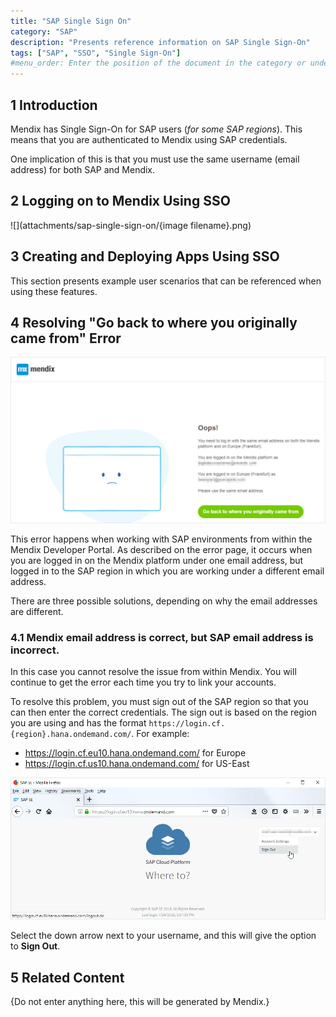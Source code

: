 ```yaml
---
title: "SAP Single Sign On"
category: "SAP"
description: "Presents reference information on SAP Single Sign-On"
tags: ["SAP", "SSO", "Single Sign-On"]
#menu_order: Enter the position of the document in the category or under the parent; number by 10 (for first), 20, 30, etc. for easy ordering of other documents in the future if necessary; don't add brackets or quotation marks; if no number is added, the system will add an extremely high number to order the documents, which means that if you only want a document to appear at the top, you only have to add "10" to that specific document, you don't have to order all the other documents in the category/under the parent
---
```


## 1 Introduction

Mendix has Single Sign-On for SAP users (*for some SAP regions*). This means that you are authenticated to Mendix using SAP credentials.

One implication of this is that you must use the same username (email address) for both SAP and Mendix.

## 2 Logging on to Mendix Using SSO

![](attachments/sap-single-sign-on/{image filename}.png)

## 3 Creating and Deploying Apps Using SSO

This section presents example user scenarios that can be referenced when using these features.

## 4 Resolving "Go back to where you originally came from" Error

![](attachments/sap-single-sign-on/go-back.png)

This error happens when working with SAP environments from within the Mendix Developer Portal. As described on the error page, it occurs when you are logged in on the Mendix platform under one email address, but logged in to the SAP region in which you are working under a different email address.

There are three possible solutions, depending on why the email addresses are different.

### 4.1 Mendix email address is correct, but SAP email address is incorrect.

In this case you cannot resolve the issue from within Mendix. You will continue to get the error each time you try to link your accounts.

To resolve this problem, you must sign out of the SAP region so that you can then enter the correct credentials. The sign out is based on the region you are using and has the format `https://login.cf.{region}.hana.ondemand.com/`. For example:

* https://login.cf.eu10.hana.ondemand.com/ for Europe
* https://login.cf.us10.hana.ondemand.com/ for US-East

![](attachments/sap-single-sign-on/where-to.png)

Select the down arrow next to your username, and this will give the option to **Sign Out**.

## 5 Related Content

{Do not enter anything here, this will be generated by Mendix.}
